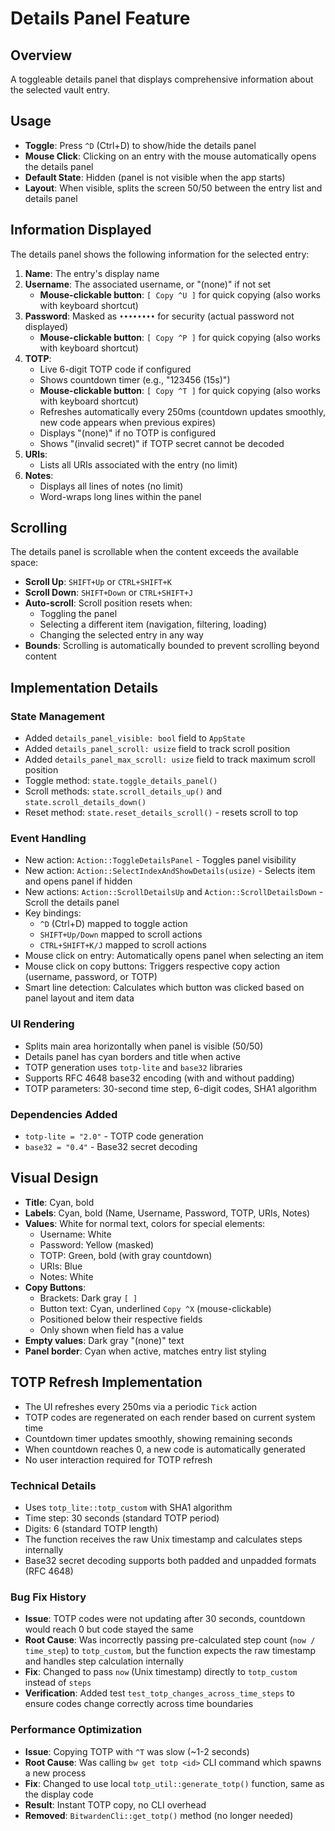 # Details Panel Feature

## Overview
A toggleable details panel that displays comprehensive information about the selected vault entry.

## Usage
- **Toggle**: Press `^D` (Ctrl+D) to show/hide the details panel
- **Mouse Click**: Clicking on an entry with the mouse automatically opens the details panel
- **Default State**: Hidden (panel is not visible when the app starts)
- **Layout**: When visible, splits the screen 50/50 between the entry list and details panel

## Information Displayed

The details panel shows the following information for the selected entry:

1. **Name**: The entry's display name
2. **Username**: The associated username, or "(none)" if not set
   - **Mouse-clickable button**: `[ Copy ^U ]` for quick copying (also works with keyboard shortcut)
3. **Password**: Masked as `••••••••` for security (actual password not displayed)
   - **Mouse-clickable button**: `[ Copy ^P ]` for quick copying (also works with keyboard shortcut)
4. **TOTP**: 
   - Live 6-digit TOTP code if configured
   - Shows countdown timer (e.g., "123456 (15s)")
   - **Mouse-clickable button**: `[ Copy ^T ]` for quick copying (also works with keyboard shortcut)
   - Refreshes automatically every 250ms (countdown updates smoothly, new code appears when previous expires)
   - Displays "(none)" if no TOTP is configured
   - Shows "(invalid secret)" if TOTP secret cannot be decoded
5. **URIs**: 
   - Lists all URIs associated with the entry (no limit)
6. **Notes**: 
   - Displays all lines of notes (no limit)
   - Word-wraps long lines within the panel

## Scrolling

The details panel is scrollable when the content exceeds the available space:

- **Scroll Up**: `SHIFT+Up` or `CTRL+SHIFT+K`
- **Scroll Down**: `SHIFT+Down` or `CTRL+SHIFT+J`
- **Auto-scroll**: Scroll position resets when:
  - Toggling the panel
  - Selecting a different item (navigation, filtering, loading)
  - Changing the selected entry in any way
- **Bounds**: Scrolling is automatically bounded to prevent scrolling beyond content

## Implementation Details

### State Management
- Added `details_panel_visible: bool` field to `AppState`
- Added `details_panel_scroll: usize` field to track scroll position
- Added `details_panel_max_scroll: usize` field to track maximum scroll position
- Toggle method: `state.toggle_details_panel()`
- Scroll methods: `state.scroll_details_up()` and `state.scroll_details_down()`
- Reset method: `state.reset_details_scroll()` - resets scroll to top

### Event Handling
- New action: `Action::ToggleDetailsPanel` - Toggles panel visibility
- New action: `Action::SelectIndexAndShowDetails(usize)` - Selects item and opens panel if hidden
- New actions: `Action::ScrollDetailsUp` and `Action::ScrollDetailsDown` - Scroll the details panel
- Key bindings: 
  - `^D` (Ctrl+D) mapped to toggle action
  - `SHIFT+Up/Down` mapped to scroll actions
  - `CTRL+SHIFT+K/J` mapped to scroll actions
- Mouse click on entry: Automatically opens panel when selecting an item
- Mouse click on copy buttons: Triggers respective copy action (username, password, or TOTP)
- Smart line detection: Calculates which button was clicked based on panel layout and item data

### UI Rendering
- Splits main area horizontally when panel is visible (50/50)
- Details panel has cyan borders and title when active
- TOTP generation uses `totp-lite` and `base32` libraries
- Supports RFC 4648 base32 encoding (with and without padding)
- TOTP parameters: 30-second time step, 6-digit codes, SHA1 algorithm

### Dependencies Added
- `totp-lite = "2.0"` - TOTP code generation
- `base32 = "0.4"` - Base32 secret decoding

## Visual Design
- **Title**: Cyan, bold
- **Labels**: Cyan, bold (Name, Username, Password, TOTP, URIs, Notes)
- **Values**: White for normal text, colors for special elements:
  - Username: White
  - Password: Yellow (masked)
  - TOTP: Green, bold (with gray countdown)
  - URIs: Blue
  - Notes: White
- **Copy Buttons**: 
  - Brackets: Dark gray `[ ]`
  - Button text: Cyan, underlined `Copy ^X` (mouse-clickable)
  - Positioned below their respective fields
  - Only shown when field has a value
- **Empty values**: Dark gray "(none)" text
- **Panel border**: Cyan when active, matches entry list styling

## TOTP Refresh Implementation
- The UI refreshes every 250ms via a periodic `Tick` action
- TOTP codes are regenerated on each render based on current system time
- Countdown timer updates smoothly, showing remaining seconds
- When countdown reaches 0, a new code is automatically generated
- No user interaction required for TOTP refresh

### Technical Details
- Uses `totp_lite::totp_custom` with SHA1 algorithm
- Time step: 30 seconds (standard TOTP period)
- Digits: 6 (standard TOTP length)
- The function receives the raw Unix timestamp and calculates steps internally
- Base32 secret decoding supports both padded and unpadded formats (RFC 4648)

### Bug Fix History
- **Issue**: TOTP codes were not updating after 30 seconds, countdown would reach 0 but code stayed the same
- **Root Cause**: Was incorrectly passing pre-calculated step count (`now / time_step`) to `totp_custom`, but the function expects the raw timestamp and handles step calculation internally
- **Fix**: Changed to pass `now` (Unix timestamp) directly to `totp_custom` instead of `steps`
- **Verification**: Added test `test_totp_changes_across_time_steps` to ensure codes change correctly across time boundaries

### Performance Optimization
- **Issue**: Copying TOTP with `^T` was slow (~1-2 seconds)
- **Root Cause**: Was calling `bw get totp <id>` CLI command which spawns a new process
- **Fix**: Changed to use local `totp_util::generate_totp()` function, same as the display code
- **Result**: Instant TOTP copy, no CLI overhead
- **Removed**: `BitwardenCli::get_totp()` method (no longer needed)


